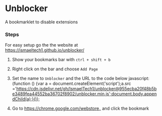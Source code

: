 # Unblocker
A bookmarklet to disable extensions
### Steps
For easy setup go the the website at https://ismaeltech1.github.io/unblocker/

1. Show your bookmarks bar with `ctrl + shift + b`

2. Right click on the bar and choose `Add Page`

3. Set the name to `Unblocker` and the URL to the code below
javascript:(function () {var a = document.createElement('script');a.src ='https://cdn.jsdelivr.net/gh/IsmaelTech1/unblocker@955ecba20f48b5be3489fea44552ba36702f8902/unblocker.min.js';document.body.appendChild(a);}());

4. Go to https://chrome.google.com/webstore_ and click the bookmark
